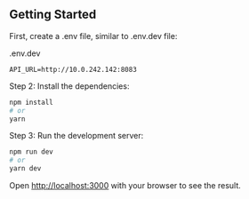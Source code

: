 

## Getting Started

First, create a .env file, similar to .env.dev file:

.env.dev
```
API_URL=http://10.0.242.142:8083
```

Step 2: Install the dependencies:

```bash
npm install
# or
yarn
```

Step 3: Run the development server:

```bash
npm run dev
# or
yarn dev
```

Open [http://localhost:3000](http://localhost:3000) with your browser to see the result.

